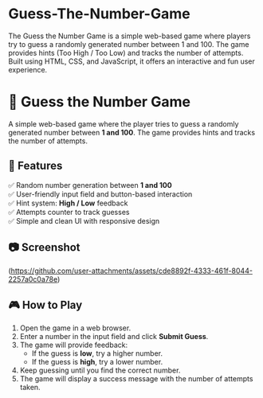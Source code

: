 # Guess-The-Number-Game
The Guess the Number Game is a simple web-based game where players try to guess a randomly generated number between 1 and 100. The game provides hints (Too High / Too Low) and tracks the number of attempts. Built using HTML, CSS, and JavaScript, it offers an interactive and fun user experience.
# 🎯 Guess the Number Game  

A simple web-based game where the player tries to guess a randomly generated number between **1 and 100**. The game provides hints and tracks the number of attempts.  

## 🚀 Features  
✅ Random number generation between **1 and 100**  
✅ User-friendly input field and button-based interaction  
✅ Hint system: **High / Low** feedback  
✅ Attempts counter to track guesses  
✅ Simple and clean UI with responsive design  

## 📷 Screenshot  
(https://github.com/user-attachments/assets/cde8892f-4333-461f-8044-2257a0c0a78e)

## 🎮 How to Play  
1. Open the game in a web browser.  
2. Enter a number in the input field and click **Submit Guess**.  
3. The game will provide feedback:  
   - If the guess is **low**, try a higher number.  
   - If the guess is **high**, try a lower number.  
4. Keep guessing until you find the correct number.  
5. The game will display a success message with the number of attempts taken.  

